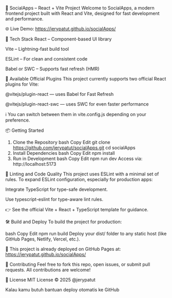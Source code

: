 📱 SocialApps – React + Vite Project
Welcome to SocialApps, a modern frontend project built with React and Vite, designed for fast development and performance.

🌐 Live Demo: https://jerypatut.github.io/socialApps/

🚀 Tech Stack
React – Component-based UI library

Vite – Lightning-fast build tool

ESLint – For clean and consistent code

Babel or SWC – Supports fast refresh (HMR)

🧰 Available Official Plugins
This project currently supports two official React plugins for Vite:

@vitejs/plugin-react — uses Babel for Fast Refresh

@vitejs/plugin-react-swc — uses SWC for even faster performance

ℹ️ You can switch between them in vite.config.js depending on your preference.

📦 Getting Started
1. Clone the Repository
bash
Copy
Edit
git clone https://github.com/jerypatut/socialApps.git
cd socialApps
2. Install Dependencies
bash
Copy
Edit
npm install
3. Run in Development
bash
Copy
Edit
npm run dev
Access via: http://localhost:5173

🧪 Linting and Code Quality
This project uses ESLint with a minimal set of rules. To expand ESLint configuration, especially for production apps:

Integrate TypeScript for type-safe development.

Use typescript-eslint for type-aware lint rules.

👉 See the official Vite + React + TypeScript template for guidance.

🛠️ Build and Deploy
To build the project for production:

bash
Copy
Edit
npm run build
Deploy your dist/ folder to any static host (like GitHub Pages, Netlify, Vercel, etc.).

🔗 This project is already deployed on GitHub Pages at:
https://jerypatut.github.io/socialApps/

🤝 Contributing
Feel free to fork this repo, open issues, or submit pull requests. All contributions are welcome!

📄 License
MIT License © 2025 @jerypatut

Kalau kamu butuh bantuan deploy otomatis ke GitHub
